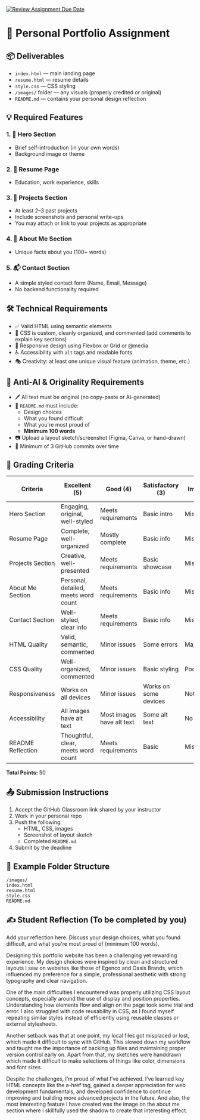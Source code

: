 [![Review Assignment Due Date](https://classroom.github.com/assets/deadline-readme-button-22041afd0340ce965d47ae6ef1cefeee28c7c493a6346c4f15d667ab976d596c.svg)](https://classroom.github.com/a/gsfLshGl)
# 🌟 Personal Portfolio Assignment 

## 📦 Deliverables
- `index.html` — main landing page
- `resume.html` — resume details
- `style.css` — CSS styling
- `/images/` folder — any visuals (properly credited or original)
- `README.md` — contains your personal design reflection

## 💡 Required Features

### 1. 👋 Hero Section
- Brief self-introduction (in your own words)
- Background image or theme

### 2. 📄 Resume Page
- Education, work experience, skills

### 3. 🚀 Projects Section
- At least 2–3 past projects
- Include screenshots and personal write-ups
- You may attach or link to your projects as appropriate

### 4. 🧑 About Me Section
- Unique facts about you (100+ words)

### 5. 📬 Contact Section
- A simple styled contact form (Name, Email, Message)
- No backend functionality required

## 🛠️ Technical Requirements

- ✅ Valid HTML using semantic elements
- 🎨 CSS is custom, cleanly organized, and commented (add comments to explain key sections)
- 📱 Responsive design using Flexbox or Grid or @media
- ♿ Accessibility with `alt` tags and readable fonts
- 🎭 Creativity: at least one unique visual feature (animation, theme, etc.)

## 🔐 Anti-AI & Originality Requirements

- 🖊️ All text must be original (no copy-paste or AI-generated)
- 🧠 `README.md` must include:
  - Design choices
  - What you found difficult
  - What you're most proud of
  - **Minimum 100 words**
- 📷 Upload a layout sketch/screenshot (Figma, Canva, or hand-drawn)
- 🔄 Minimum of 3 GitHub commits over time

## 📝 Grading Criteria

| Criteria                  | Excellent (5) | Good (4) | Satisfactory (3) | Needs Improvement (1-2) |
|---------------------------|---------------|----------|------------------|-------------------------|
| Hero Section              | Engaging, original, well-styled | Meets requirements | Basic intro | Missing/unclear |
| Resume Page               | Complete, well-organized | Mostly complete | Basic info | Missing/unclear |
| Projects Section          | Creative, well-presented | Meets requirements | Basic showcase | Missing/unclear |
| About Me Section          | Personal, detailed, meets word count | Meets requirements | Basic info | Missing/unclear |
| Contact Section           | Well-styled, clear info | Meets requirements | Basic info | Missing/unclear |
| HTML Quality              | Valid, semantic, commented | Minor issues | Some errors | Major errors |
| CSS Quality               | Well-organized, commented | Minor issues | Basic styling | Poor styling |
| Responsiveness            | Works on all devices | Minor issues | Works on some devices | Not responsive |
| Accessibility             | All images have alt text | Most images have alt text | Some alt text | No alt text |
| README Reflection         | Thoughtful, clear, meets word count | Meets requirements | Basic | Missing |

**Total Points:** 50

## 📤 Submission Instructions

1. Accept the GitHub Classroom link shared by your instructor
2. Work in your personal repo
3. Push the following:
   - HTML, CSS, images
   - Screenshot of layout sketch
   - Completed `README.md`
4. Submit by the deadline

## 📝 Example Folder Structure

```
/images/
index.html
resume.html
style.css
README.md
```

## ✍️ Student Reflection (To be completed by you)

Add your reflection here. Discuss your design choices, what you found difficult, and what you're most proud of (minimum 100 words).

Designing this portfolio website has been a challenging yet rewarding experience. My design choices were inspired by clean and structured layouts I saw on websites like those of Egenco and Oasis Brands, which influenced my preference for a simple, professional aesthetic with strong typography and clear navigation.

One of the main difficulties I encountered was properly utilizing CSS layout concepts, especially around the use of display and position properties. Understanding how elements flow and align on the page took some trial and error. I also struggled with code reusability in CSS, as I found myself repeating similar styles instead of efficiently using reusable classes or external stylesheets.

Another setback was that at one point, my local files got misplaced or lost, which made it difficult to sync with GitHub. This slowed down my workflow and taught me the importance of backing up files and maintaining proper version control early on.
Apart from that, my sketches were handdrawn which made it difficult to make selections of things like color, dimensions and font sizes.

Despite the challenges, I’m proud of what I’ve achieved. I’ve learned key HTML concepts like the a-href tag, gained a deeper appreciation for web development fundamentals, and developed confidence to continue improving and building more advanced projects in the future. And also, the most interesting feature i have created was the image on the about me section where i skillfully used the shadow to create that interesting effect.

